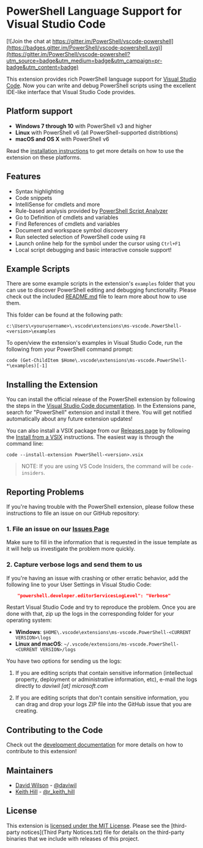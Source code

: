 # PowerShell Language Support for Visual Studio Code

[![Join the chat at https://gitter.im/PowerShell/vscode-powershell](https://badges.gitter.im/PowerShell/vscode-powershell.svg)](https://gitter.im/PowerShell/vscode-powershell?utm_source=badge&utm_medium=badge&utm_campaign=pr-badge&utm_content=badge)

This extension provides rich PowerShell language support for [Visual Studio Code](https://github.com/Microsoft/vscode).
Now you can write and debug PowerShell scripts using the excellent IDE-like interface
that Visual Studio Code provides.

## Platform support

- **Windows 7 through 10** with PowerShell v3 and higher
- **Linux** with PowerShell v6 (all PowerShell-supported distribtions)
- **macOS and OS X** with PowerShell v6

Read the [installation instructions](https://github.com/PowerShell/PowerShell/blob/master/docs/learning-powershell/using-vscode.md)
to get more details on how to use the extension on these platforms.

## Features

- Syntax highlighting
- Code snippets
- IntelliSense for cmdlets and more
- Rule-based analysis provided by [PowerShell Script Analyzer](http://github.com/PowerShell/PSScriptAnalyzer)
- Go to Definition of cmdlets and variables
- Find References of cmdlets and variables
- Document and workspace symbol discovery
- Run selected selection of PowerShell code using `F8`
- Launch online help for the symbol under the cursor using `Ctrl+F1`
- Local script debugging and basic interactive console support!

## Example Scripts

There are some example scripts in the extension's `examples` folder that you can
use to discover PowerShell editing and debugging functionality.  Please
check out the included [README.md](examples/README.md) file to learn more about
how to use them.

This folder can be found at the following path:
```
c:\Users\<yourusername>\.vscode\extensions\ms-vscode.PowerShell-<version>\examples
```
To open/view the extension's examples in Visual Studio Code, run the following from your PowerShell command prompt:
```
code (Get-ChildItem $Home\.vscode\extensions\ms-vscode.PowerShell-*\examples)[-1]
```

## Installing the Extension

You can install the official release of the PowerShell extension by following the steps
in the [Visual Studio Code documentation](https://code.visualstudio.com/docs/editor/extension-gallery).
In the Extensions pane, search for "PowerShell" extension and install it there.  You will
get notified automatically about any future extension updates!

You can also install a VSIX package from our [Releases page](https://github.com/PowerShell/vscode-powershell/releases) by following the
[Install from a VSIX](https://code.visualstudio.com/docs/extensions/install-extension#_install-from-a-vsix)
instructions.  The easiest way is through the command line:

```
code --install-extension PowerShell-<version>.vsix
```

> NOTE: If you are using VS Code Insiders, the command will be `code-insiders`.

## Reporting Problems

If you're having trouble with the PowerShell extension, please follow these instructions
to file an issue on our GitHub repository:

### 1. File an issue on our [Issues Page](https://github.com/PowerShell/vscode-powershell/issues)

Make sure to fill in the information that is requested in the issue template as it
will help us investigate the problem more quickly.

### 2. Capture verbose logs and send them to us

If you're having an issue with crashing or other erratic behavior, add the following
line to your User Settings in Visual Studio Code:

```json
    "powershell.developer.editorServicesLogLevel": "Verbose"
```

Restart Visual Studio Code and try to reproduce the problem.  Once you are done with
that, zip up the logs in the corresponding folder for your operating system:

- **Windows**: `$HOME\.vscode\extensions\ms-vscode.PowerShell-<CURRENT VERSION>\logs`
- **Linux and macOS**: `~/.vscode/extensions/ms-vscode.PowerShell-<CURRENT VERSION>/logs`

You have two options for sending us the logs:

  1. If you are editing scripts that contain sensitive information (intellectual property,
     deployment or administrative information, etc), e-mail the logs directly to
     *daviwil [at] microsoft.com*

  2. If you are editing scripts that don't contain sensitive information, you can drag and
     drop your logs ZIP file into the GitHub issue that you are creating.


## Contributing to the Code

Check out the [development documentation](docs/development.md) for more details
on how to contribute to this extension!

## Maintainers

- [David Wilson](https://github.com/daviwil) - [@daviwil](http://twitter.com/daviwil)
- [Keith Hill](https://github.com/rkeithhill) - [@r_keith_hill](http://twitter.com/r_keith_hill)

## License

This extension is [licensed under the MIT License](LICENSE.txt).  Please see the
[third-party notices](Third Party Notices.txt) file for details on the third-party
binaries that we include with releases of this project.
